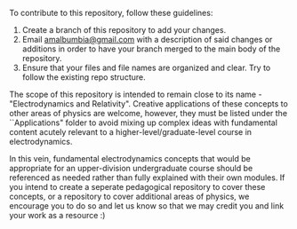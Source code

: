 To contribute to this repository, follow these guidelines:

1. Create a branch of this repository to add your changes.
2. Email amalbumbia@gmail.com with a description of said changes or additions in order to have your branch merged to the main body of the repository.
3. Ensure that your files and file names are organized and clear. Try to follow the existing repo structure.

The scope of this repository is intended to remain close to its name - "Electrodynamics and Relativity". Creative applications of these concepts to other areas of physics are welcome, 
however, they must be listed under the ``Applications" folder to avoid mixing up complex ideas with fundamental content acutely relevant to a higher-level/graduate-level course in electrodynamics. 

In this vein, fundamental electrodynamics concepts that would be appropriate for an upper-division undergraduate course should be referenced as needed rather than fully explained with their own modules. If you intend
to create a seperate pedagogical repository to cover these concepts, or a repository to cover additional areas of physics, we encourage you to do so and let us know so that we may credit you and link your work as a resource :)


